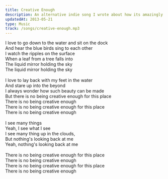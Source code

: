 ```yaml
---
title: Creative Enough
description: An alternative indie song I wrote about how its amazingly beautiful the world is.
updatedAt: 2013-05-21
type: Music
track: /songs/creative-enough.mp3
---
```


I love to go down to the water and sit on the dock<br>
And hear the blue birds sing to each other<br>
I watch the ripples on the surface<br>
When a leaf from a tree falls into<br> 
The liquid mirror holding the sky<br>
The liquid mirror holding the sky<br>
<br>
I love to lay back with my feet in the water<br>
And stare up into the beyond<br>
I always wonder how such beauty can be made<br>
But there is no being creative enough for this place<br>
There is no being creative enough<br>
There is no being creative enough for this place<br>
There is no being creative enough<br>
<br>
I see many things<br>
Yeah, I see what I see<br>
I see many thing up in the clouds,<br>
But nothing's looking back at me<br>
Yeah, nothing's looking back at me<br>
<br>
There is no being creative enough for this place<br>
There is no being creative enough<br>
There is no being creative enough for this place<br>
There is no being creative enough
